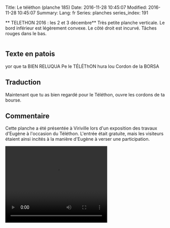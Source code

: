 Title: Le téléthon (planche 185)
Date: 2016-11-28 10:45:07
Modified: 2016-11-28 10:45:07
Summary: 
Lang: fr
Series: planches
series_index: 191


<quote>** TELETHON 2016 : les 2 et 3 décembre**</quote>
Très petite planche verticale. Le bord inférieur est légèrement convexe. Le côté droit est incurvé. Tâches rouges dans le bas.
<figure class="image-block" style="float: center;">
  <img alt="" src="{static}/images/planche_185.png">
  <figcaption style="max-width: 219px"></figcaption>
</figure>



## Texte en patois
yor que ta BIEN RELUQUA Pe le TÉLÉThON hura lou Cordon de la BORSA



## Traduction
Maintenant que tu as bien regardé pour le Téléthon, ouvre les cordons de ta bourse.

## Commentaire
Cette planche a été présentée à Viriville lors d'un exposition des travaux d'Eugène à l'occasion du Téléthon. L'entrée était gratuite, mais les visiteurs étaient ainsi incités à la manière d'Eugène à verser une participation.






<video width="320" height="240" controls>
  <source src="https://d1njpgd0ygatdn.cloudfront.net/video_185.mp4" type="video/mp4">
</video>
